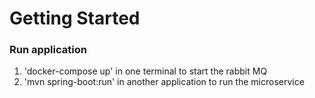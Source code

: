 # Getting Started

### Run application

1. 'docker-compose up' in one terminal to start the rabbit MQ
2. 'mvn spring-boot:run' in another application to run the microservice
